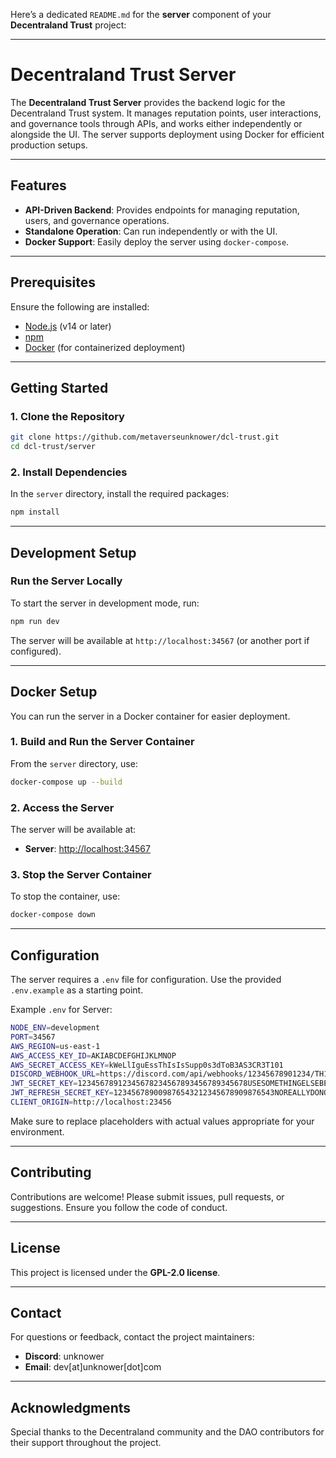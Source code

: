 Here’s a dedicated `README.md` for the **server** component of your **Decentraland Trust** project:

---

# Decentraland Trust Server

The **Decentraland Trust Server** provides the backend logic for the Decentraland Trust system. It manages reputation points, user interactions, and governance tools through APIs, and works either independently or alongside the UI. The server supports deployment using Docker for efficient production setups.

---

## Features

- **API-Driven Backend**: Provides endpoints for managing reputation, users, and governance operations.
- **Standalone Operation**: Can run independently or with the UI.
- **Docker Support**: Easily deploy the server using `docker-compose`.

---

## Prerequisites

Ensure the following are installed:

- [Node.js](https://nodejs.org/) (v14 or later)  
- [npm](https://www.npmjs.com/get-npm)  
- [Docker](https://www.docker.com/get-started) (for containerized deployment)  

---

## Getting Started

### 1. Clone the Repository

```bash
git clone https://github.com/metaverseunknower/dcl-trust.git
cd dcl-trust/server
```

### 2. Install Dependencies

In the `server` directory, install the required packages:

```bash
npm install
```

---

## Development Setup

### Run the Server Locally

To start the server in development mode, run:

```bash
npm run dev
```

The server will be available at `http://localhost:34567` (or another port if configured).

---

## Docker Setup

You can run the server in a Docker container for easier deployment.

### 1. Build and Run the Server Container

From the `server` directory, use:

```bash
docker-compose up --build
```

### 2. Access the Server

The server will be available at:

- **Server**: [http://localhost:34567](http://localhost:34567)

### 3. Stop the Server Container

To stop the container, use:

```bash
docker-compose down
```

---

## Configuration

The server requires a `.env` file for configuration. Use the provided `.env.example` as a starting point.

Example `.env` for Server:

```bash
NODE_ENV=development
PORT=34567
AWS_REGION=us-east-1
AWS_ACCESS_KEY_ID=AKIABCDEFGHIJKLMNOP
AWS_SECRET_ACCESS_KEY=kWeLlIguEssThIsIsSupp0s3dToB3AS3CR3T101
DISCORD_WEBHOOK_URL=https://discord.com/api/webhooks/12345678901234/TH1Sh3R3iSy0URwEBHOOKuRL1Fy0UwANTtOgETaLERTSt0aDISCORDcHANNEL
JWT_SECRET_KEY=12345678912345678234567893456789345678USESOMETHINGELSEBESIDESTHISPLEASE
JWT_REFRESH_SECRET_KEY=123456789009876543212345678909876543NOREALLYDONOTUSETHIS
CLIENT_ORIGIN=http://localhost:23456
```

Make sure to replace placeholders with actual values appropriate for your environment.

---

## Contributing

Contributions are welcome! Please submit issues, pull requests, or suggestions. Ensure you follow the code of conduct.

---

## License

This project is licensed under the **GPL-2.0 license**.

---

## Contact

For questions or feedback, contact the project maintainers:

- **Discord**: unknower  
- **Email**: dev[at]unknower[dot]com  

---

## Acknowledgments

Special thanks to the Decentraland community and the DAO contributors for their support throughout the project.

